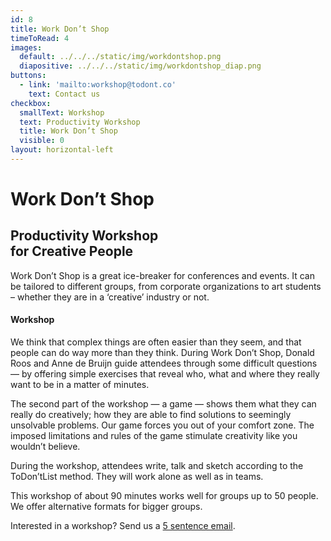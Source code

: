 ```yaml
---
id: 8
title: Work Don’t Shop
timeToRead: 4
images:
  default: ../../../static/img/workdontshop.png
  diapositive: ../../../static/img/workdontshop_diap.png
buttons:
  - link: 'mailto:workshop@todont.co'
    text: Contact us
checkbox:
  smallText: Workshop
  text: Productivity Workshop
  title: Work Don’t Shop
  visible: 0
layout: horizontal-left
---
```

# Work Don’t Shop

## Productivity Workshop<br/>for Creative People

Work Don’t Shop is a great ice-breaker for conferences and events. It can be tailored to different groups, from corporate organizations to art students – whether they are in a ‘creative’ industry or not.  

#### Workshop

We think that complex things are often easier than they seem, and that people can do way more than they think. During Work Don’t Shop, Donald Roos and Anne de Bruijn guide attendees through some difficult questions — by offering simple exercises that reveal who, what and where they really want to be in a matter of minutes.

The second part of the workshop — a game — shows them what they can really do creatively; how they are able to find solutions to seemingly unsolvable problems. Our game forces you out of your comfort zone. The imposed limitations and rules of the game stimulate creativity like you wouldn’t believe.  

During the workshop, attendees write, talk and sketch according to the ToDon’tList method. They will work alone as well as in teams. 

This workshop of about 90 minutes works well for groups up to 50 people. We offer alternative formats for bigger groups.
 
Interested in a workshop? Send us a <a data-scroll href="#mail">5 sentence email</a>.
